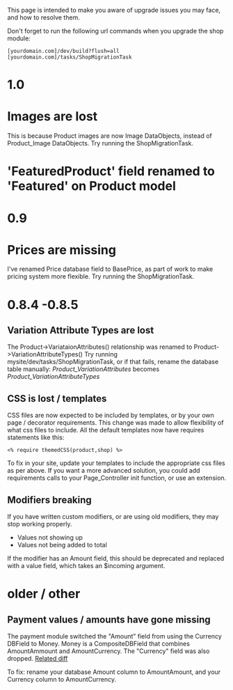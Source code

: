 This page is intended to make you aware of upgrade issues you may face, and how to resolve them.

Don't forget to run the following url commands when you upgrade the shop module:

    [yourdomain.com]/dev/build?flush=all
    [yourdomain.com]/tasks/ShopMigrationTask


# 1.0

# Images are lost

This is because Product images are now Image DataObjects, instead of Product_Image DataObjects.
Try running the ShopMigrationTask.

# 'FeaturedProduct' field renamed to 'Featured' on Product model


# 0.9

# Prices are missing

I've renamed Price database field to BasePrice, as part of work to make pricing system more flexible.
Try running the ShopMigrationTask.

# 0.8.4 -0.8.5

## Variation Attribute Types are lost

The Product->VariataionAttributes() relationship was renamed to Product->VariationAttributeTypes()
Try running mysite/dev/tasks/ShopMigrationTask, or if that fails, rename the database table manually:
*Product_VariationAttributes* becomes *Product_VariationAttributeTypes*

## CSS is lost / templates 

CSS files are now expected to be included by templates, or by your own
page / decorator requirements. This change was made to allow flexibility
of what css files to include. All the default templates now have requires
statements like this:

    <% require themedCSS(product,shop) %>
    
To fix in your site, update your templates to include the appropriate css
files as per above. If you want a more advanced solution, you could
add requirements calls to your Page_Controller init function, or
use an extension.

## Modifiers breaking

If you have written custom modifiers, or are using old modifiers, they may stop working
properly.

 * Values not showing up
 * Values not being added to total
 
If the modifier has an Amount field, this should be deprecated and replaced with
a value field, which takes an $incoming argument.


# older / other

## Payment values / amounts have gone missing

The payment module switched the "Amount" field from using the Currency DBField to Money. Money
is a CompositeDBField that combines AmountAmmount and AmountCurrency. The "Currency" field
was also dropped. [Related diff](https://github.com/silverstripe-labs/silverstripe-payment/commit/8f27918294ac34b688f137e36b424616df55dd7f#diff-4)

To fix: rename your database Amount column to AmountAmount, and your Currency column to AmountCurrency.